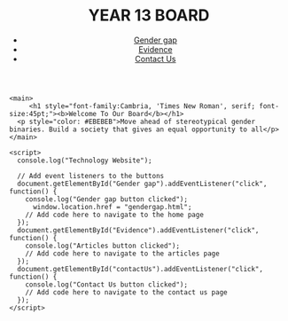 <head>
    <meta charset="UTF-8">
    <title>Technology Website</title>
    <link rel="stylesheet" type="text/css" href="original style.css"> 
	  
  </head>
  <body style="background-image: url('image.jpg'); background-size: cover;">
    <header>
      <h1>YEAR 13 BOARD</h1>
      <nav>
        <ul>
          <li><a href="#" id="Gender gap">Gender gap</a></li>
          <li><a href="#" id="Evidence">Evidence</a></li>
          <li><a href="#" id="contactUs">Contact Us</a></li>
        </ul>
      </nav>
    </header>

    <main>
		 <h1 style="font-family:Cambria, 'Times New Roman', serif; font-size:45pt;"><b>Welcome To Our Board</b></h1>
      <p style="color: #EBEBEB">Move ahead of stereotypical gender binaries. Build a society that gives an equal opportunity to all</p>
    </main>

    <script>
      console.log("Technology Website");
      
      // Add event listeners to the buttons
      document.getElementById("Gender gap").addEventListener("click", function() {
        console.log("Gender gap button clicked");
		  window.location.href = "gendergap.html";
        // Add code here to navigate to the home page
      });
      document.getElementById("Evidence").addEventListener("click", function() {
        console.log("Articles button clicked");
        // Add code here to navigate to the articles page
      });
      document.getElementById("contactUs").addEventListener("click", function() {
        console.log("Contact Us button clicked");
        // Add code here to navigate to the contact us page
      });
    </script>
  </body>
</html>
